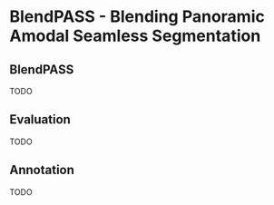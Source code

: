 # BlendPASS - Blending Panoramic Amodal Seamless Segmentation

## BlendPASS
TODO

## Evaluation
TODO

## Annotation
TODO

